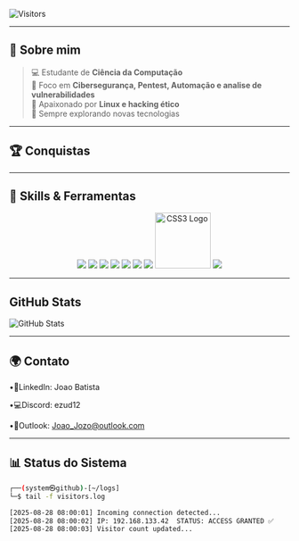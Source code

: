 
![Visitors](https://komarev.com/ghpvc/?username=JoZoEzUd&label=Visitors&color=39ff14&style=flat-square)

---

## 👾 Sobre mim

> 💻 Estudante de **Ciência da Computação**  
> 🔐 Foco em **Cibersegurança, Pentest, Automação e analise de vulnerabilidades**  
> 🐧 Apaixonado por **Linux e hacking ético**  
> 🚀 Sempre explorando novas tecnologias  

---

## 🏆 Conquistas

---

## 🧰 Skills & Ferramentas

<p align="center">
  <img src="https://img.shields.io/badge/Linux-000000?style=for-the-badge&logo=linux&logoColor=white" />
  <img src="https://img.shields.io/badge/Python-14354C?style=for-the-badge&logo=python&logoColor=yellow" />
  <img src="https://img.shields.io/badge/C-00599C?style=for-the-badge&logo=c&logoColor=white" />
  <img src="https://img.shields.io/badge/SQL-003B57?style=for-the-badge&logo=mysql&logoColor=white" />
  <img src="https://img.shields.io/badge/Nmap-0078D7?style=for-the-badge&logo=nmap&logoColor=white" />
  <img src="https://img.shields.io/badge/Wireshark-0000FF?style=for-the-badge&logo=wireshark&logoColor=white" />
  <img src="https://img.shields.io/badge/HTML5-E34F26?style=for-the-badge&logo=html5&logoColor=white" />
  <img src="https://upload.wikimedia.org/wikipedia/commons/6/62/CSS3_logo.svg" alt="CSS3 Logo" width="100"/>
  <img src="https://img.shields.io/badge/JavaScript-F7DF1E?style=for-the-badge&logo=javascript&logoColor=black" />
</p>





---
## GitHub Stats
![GitHub Stats](https://github-readme-stats.vercel.app/api?username=JoZoEzUd&show_icons=true&theme=radical)

---

## 🌍 Contato
•🔗LinkedIn: Joao Batista

•💻Discord: ezud12

•📧Outlook: Joao_Jozo@outlook.com

---

## 📊 Status do Sistema

```bash
┌──(system㉿github)-[~/logs]
└─$ tail -f visitors.log

[2025-08-28 08:00:01] Incoming connection detected...
[2025-08-28 08:00:02] IP: 192.168.133.42  STATUS: ACCESS GRANTED ✅
[2025-08-28 08:00:03] Visitor count updated...
